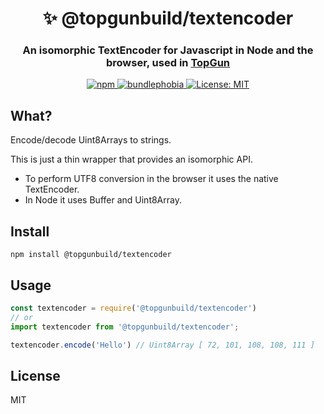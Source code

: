 <h1 align="center" style="border-bottom: none;">✨ @topgunbuild/textencoder</h1>
<h3 align="center">An isomorphic TextEncoder for Javascript in Node and the browser, used in <a href="https://github.com/TopGunBuild/topgun">TopGun</a></h3>

<p align="center">
  <a href="https://npm.im/@topgunbuild/textencoder">
    <img alt="npm" src="https://badgen.net/npm/v/@topgunbuild/textencoder">
  </a>
  <a href="https://bundlephobia.com/result?p=@topgunbuild/textencoder">
    <img alt="bundlephobia" src="https://img.shields.io/bundlephobia/minzip/@topgunbuild/textencoder.svg">
  </a>
  <a href="https://opensource.org/licenses/MIT">
      <img alt="License: MIT" src="https://img.shields.io/badge/License-MIT-yellow.svg">
  </a>
</p>

## What?

Encode/decode Uint8Arrays to strings.

This is just a thin wrapper that provides an isomorphic API.
- To perform UTF8 conversion in the browser it uses the native TextEncoder.
- In Node it uses Buffer and Uint8Array.

## Install

`npm install @topgunbuild/textencoder`

## Usage

```javascript
const textencoder = require('@topgunbuild/textencoder')
// or
import textencoder from '@topgunbuild/textencoder';

textencoder.encode('Hello') // Uint8Array [ 72, 101, 108, 108, 111 ]
```

## License

MIT
